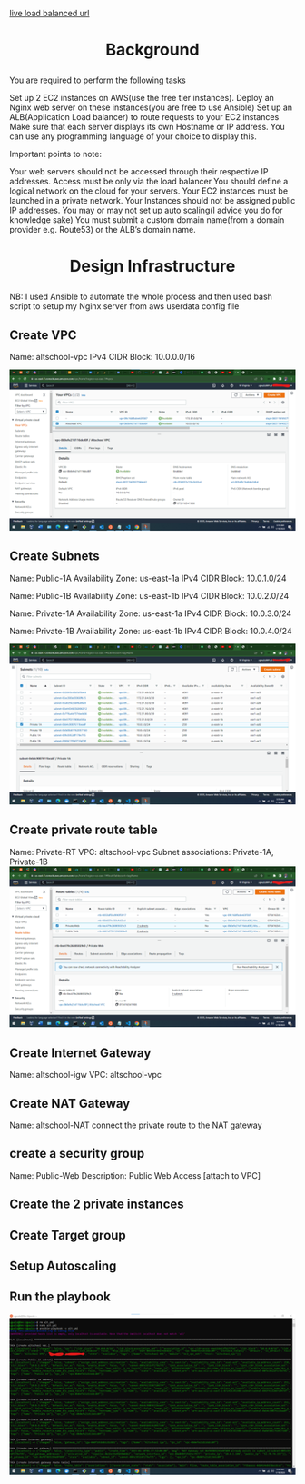 [live load balanced url](http://ugwulo.me/)

<h1><p align="center">
Background
</p></h1>
You are required to perform the following tasks

Set up 2 EC2 instances on AWS(use the free tier instances).
Deploy an Nginx web server on these instances(you are free to use Ansible)
Set up an ALB(Application Load balancer) to route requests to your EC2 instances
Make sure that each server displays its own Hostname or IP address. You can use any programming language of your choice to display this.

Important points to note:

Your web servers should not be accessed through their respective IP addresses. Access must be only via the load balancer
You should define a logical network on the cloud for your servers.
Your EC2 instances must be launched in a private network.
Your Instances should not be assigned public IP addresses.
You may or may not set up auto scaling(I advice you do for knowledge sake)
You must submit a custom domain name(from a domain provider e.g. Route53) or the ALB’s domain name.

<h1><p align="center">
Design Infrastructure
</p></h1>

NB: I used Ansible to automate the whole process and then used bash script to setup my Nginx server from aws userdata config file
## Create VPC
Name: altschool-vpc
IPv4 CIDR Block: 10.0.0.0/16

![Altchool VPC](screenshots/vpc-dashboard.png)

## Create Subnets
Name: Public-1A
Availability Zone: us-east-1a
IPv4 CIDR Block: 10.0.1.0/24

Name: Public-1B
Availability Zone: us-east-1b
IPv4 CIDR Block: 10.0.2.0/24

Name: Private-1A
Availability Zone: us-east-1a
IPv4 CIDR Block: 10.0.3.0/24

Name: Private-1B
Availability Zone: us-east-1b
IPv4 CIDR Block: 10.0.4.0/24

![Subnets](screenshots/subnet-dashboard.png)

## Create private route table
Name: Private-RT
VPC: altschool-vpc
Subnet associations: Private-1A, Private-1B
![Altchool route Table](screenshots/route-tables.png)

## Create Internet Gateway
Name: altschool-igw
VPC: altschool-vpc

## Create NAT Gateway
Name: altschool-NAT
connect the private route to the NAT gateway

## create a security group
Name: Public-Web
Description: Public Web Access 
[attach to VPC]

## Create the 2 private instances
## Create Target group
## Setup Autoscaling

## Run the playbook
![Playbook](screenshots/successful-plays1.png)